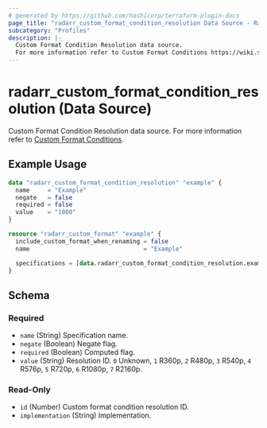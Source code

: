 ```yaml
---
# generated by https://github.com/hashicorp/terraform-plugin-docs
page_title: "radarr_custom_format_condition_resolution Data Source - Radarr"
subcategory: "Profiles"
description: |-
  Custom Format Condition Resolution data source.
  For more information refer to Custom Format Conditions https://wiki.servarr.com/radarr/settings#conditions.
---
```


# radarr_custom_format_condition_resolution (Data Source)

<!-- subcategory:Profiles -->
 Custom Format Condition Resolution data source.
For more information refer to [Custom Format Conditions](https://wiki.servarr.com/radarr/settings#conditions).

## Example Usage

```terraform
data "radarr_custom_format_condition_resolution" "example" {
  name     = "Example"
  negate   = false
  required = false
  value    = "1080"
}

resource "radarr_custom_format" "example" {
  include_custom_format_when_renaming = false
  name                                = "Example"

  specifications = [data.radarr_custom_format_condition_resolution.example]
}
```

<!-- schema generated by tfplugindocs -->
## Schema

### Required

- `name` (String) Specification name.
- `negate` (Boolean) Negate flag.
- `required` (Boolean) Computed flag.
- `value` (String) Resolution ID. `0` Unknown, `1` R360p, `2` R480p, `3` R540p, `4` R576p, `5` R720p, `6` R1080p, `7` R2160p.

### Read-Only

- `id` (Number) Custom format condition resolution ID.
- `implementation` (String) Implementation.
